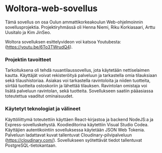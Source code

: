 # Woltora-web-sovellus

Tämä sovellus on osa Oulun ammattikorkeakoulun Web-ohjelmoinnin sovellusprojektia. 
Projektiryhmässä oli Henna Niemi, Riku Korkiasaari, Arttu Uusitalo ja Kim JinSeo.

Woltora sovelluksen esittelyvideon voi katsoa Youtubesta: (https://youtu.be/6To3TWrudQ4).

### Projektin tavoitteet
Tarkoituksena oli tehdä ruuantilaussovellus, jota käytetään nettiselaimen kautta. 
Käyttäjät voivat rekisteröityä palveluun ja tarkastella omia tilauksiaan sekä tilaushistoriaa. Asiakas voi tarkastella ravintoloita ja niiden tuotteita, siirtää tuotteita ostoskoriin ja lähettää tilauksen. Ravintolan omistaja voi lisätä palveluun ravintolan, sekä tuotteita. Sovellukseen saatiin pääasiassa toteutettua vaaditut ominaisuudet.

### Käytetyt teknologiat ja välineet
Käyttöliittymä toteutettiin käyttäen React-kirjastoa ja backend NodeJS:a ja Express-sovelluskehystä. Koodieditorina käytettiin Visual Studio Codea. Käyttäjien autentikointiin sovelluksessa käytetään JSON Web Tokenia. Palveluun ladattavat kuvat tallentuvat Cloudinary-pilvipalveluun (https://cloudinary.com/). Sovellukseen syötettävät tiedot tallentuvat PostgreSQL-tietokantaan.
